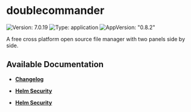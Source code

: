 # doublecommander

![Version: 7.0.19](https://img.shields.io/badge/Version-7.0.19-informational?style=flat-square) ![Type: application](https://img.shields.io/badge/Type-application-informational?style=flat-square) ![AppVersion: "0.8.2"](https://img.shields.io/badge/AppVersion-"0.8.2"-informational?style=flat-square)

A free cross platform open source file manager with two panels side by side.

## Available Documentation

- [**Changelog**](CHANGELOG)

- [**Helm Security**](container-security)

- [**Helm Security**](helm-security)

